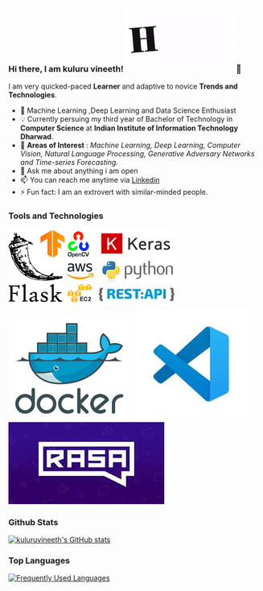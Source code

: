 ### Hi there, I am kuluru vineeth! ![hi](https://github.com/kuluruvineeth/kuluruvineeth/blob/main/hi.gif)👋

I am very quicked-paced **Learner** and adaptive to novice **Trends and Technologies**.

- 🔭 Machine Learning ,Deep Learning and Data Science Enthusiast
- 💡 Currently persuing my third year of Bachelor of Technology in **Computer Science** at **Indian Institute of Information Technology Dharwad**.
- 🌈 **Areas of Interest** : *Machine Learning, Deep Learning, Computer Vision, Natural Language Processing, Generative Adversary Networks and Time-series Forecasting*.
- 💬 Ask me about anything i am open  
- 📫 You can reach me anytime via [Linkedin](www.linkedin.com/in/kuluruvineeth)
- ⚡ Fun fact: I am an extrovert with similar-minded people.

### Tools and Technologies
![](https://github.com/kuluruvineeth/kuluruvineeth/blob/main/toolsandtechnologies.png) ![](https://github.com/kuluruvineeth/kuluruvineeth/blob/main/docker.png) ![](https://github.com/kuluruvineeth/kuluruvineeth/blob/main/vs.jpeg) ![](https://github.com/kuluruvineeth/kuluruvineeth/blob/main/Rasa.jpeg)

### Github Stats
[![kuluruvineeth's GitHub stats](https://github-readme-stats.vercel.app/api?username=kuluruvineeth&show_icons=true&theme=radical)](https://github.com/kuluruvineeth/github-readme-stats)

### Top Languages
[![Frequently Used Languages](https://github-readme-stats.vercel.app/api/top-langs/?username=kuluruvineeth&layout=compact)](https://github.com/kuluruvineeth/github-readme-stats)


<!--
**kuluruvineeth/kuluruvineeth** is a ✨ _special_ ✨ repository because its `README.md` (this file) appears on your GitHub profile.

Here are some ideas to get you started:

- 🔭 
- 🌱 I’m currently learning ...
- 👯 I’m looking to collaborate on ...
- 🤔 I’m looking for help with ...
- 💬 Ask me about ...
- 📫 How to reach me: ...
- 😄 Pronouns: ...
- ⚡ Fun fact: ...
-->
